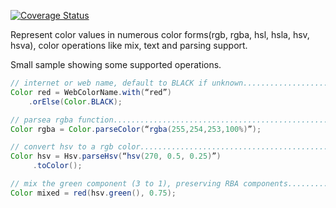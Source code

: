 [![Coverage Status](https://coveralls.io/repos/github/mP1/walkingkooka-color/badge.svg?branch=master)](https://coveralls.io/github/mP1/walkingkooka-color?branch=master)

Represent color values in numerous color forms(rgb, rgba, hsl, hsla, hsv, hsva), color operations like mix, text and parsing support.

Small sample showing some supported operations.


```java
// internet or web name, default to BLACK if unknown....................
Color red = WebColorName.with(“red”)
	.orElse(Color.BLACK);

// parsea rgba function..................................................
Color rgba = Color.parseColor(“rgba(255,254,253,100%)”);

// convert hsv to a rgb color.............................................
Color hsv = Hsv.parseHsv(“hsv(270, 0.5, 0.25)”)
     .toColor();

// mix the green component (3 to 1), preserving RBA components............
Color mixed = red(hsv.green(), 0.75);

```